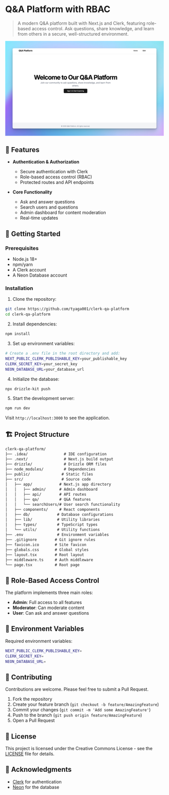 # Q&A Platform with RBAC

> A modern Q&A platform built with Next.js and Clerk, featuring role-based access control. Ask questions, share knowledge, and learn from others in a secure, well-structured environment.

![Q&A Platform Screenshot](public/screenshot.png)

## 🌟 Features

- **Authentication & Authorization**
  - Secure authentication with Clerk
  - Role-based access control (RBAC)
  - Protected routes and API endpoints

- **Core Functionality**
  - Ask and answer questions
  - Search users and questions
  - Admin dashboard for content moderation
  - Real-time updates

## 🚀 Getting Started

### Prerequisites

- Node.js 18+
- npm/yarn
- A Clerk account
- A Neon Database account

### Installation

1. Clone the repository:
```bash
git clone https://github.com/tyaga001/clerk-qa-platform
cd clerk-qa-platform
```

2. Install dependencies:
```bash
npm install
```

3. Set up environment variables:
```bash
# Create a .env file in the root directory and add:
NEXT_PUBLIC_CLERK_PUBLISHABLE_KEY=your_publishable_key
CLERK_SECRET_KEY=your_secret_key
NEON_DATABASE_URL=your_database_url
```

4. Initialize the database:
```bash
npx drizzle-kit push
```

5. Start the development server:
```bash
npm run dev
```

Visit `http://localhost:3000` to see the application.

## 🏗️ Project Structure

```
clerk-qa-platform/
├── .idea/                # IDE configuration
├── .next/                # Next.js build output
├── drizzle/              # Drizzle ORM files
├── node_modules/         # Dependencies
├── public/              # Static files
├── src/                 # Source code
│   ├── app/            # Next.js app directory
│   │   ├── admin/      # Admin dashboard
│   │   ├── api/        # API routes
│   │   ├── qa/         # Q&A features
│   │   └── searchUsers/# User search functionality
│   ├── components/     # React components
│   ├── db/            # Database configurations
│   ├── lib/           # Utility libraries
│   ├── types/         # TypeScript types
│   └── utils/         # Utility functions
├── .env               # Environment variables
├── .gitignore        # Git ignore rules
├── favicon.ico       # Site favicon
├── globals.css       # Global styles
├── layout.tsx        # Root layout
├── middleware.ts     # Auth middleware
└── page.tsx          # Root page
```

## 🔐 Role-Based Access Control

The platform implements three main roles:
- **Admin**: Full access to all features
- **Moderator**: Can moderate content
- **User**: Can ask and answer questions

## 📝 Environment Variables

Required environment variables:
```bash
NEXT_PUBLIC_CLERK_PUBLISHABLE_KEY=
CLERK_SECRET_KEY=
NEON_DATABASE_URL=
```

## 🤝 Contributing

Contributions are welcome. Please feel free to submit a Pull Request.

1. Fork the repository
2. Create your feature branch (`git checkout -b feature/AmazingFeature`)
3. Commit your changes (`git commit -m 'Add some AmazingFeature'`)
4. Push to the branch (`git push origin feature/AmazingFeature`)
5. Open a Pull Request

## 📄 License

This project is licensed under the Creative Commons License - see the [LICENSE](LICENSE) file for details.

## 👏 Acknowledgments

- [Clerk](https://clerk.dev/) for authentication
- [Neon](https://neon.tech/) for the database